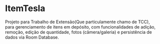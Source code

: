 # ItemTesla
Projeto para Trabalho de Extensão(Que particulamente chamo de TCC), para gerenciamento de itens em depósito, com funcionalidades de adição, remoção, edição de quantidade, fotos (câmera/galeria) e persistência de dados via Room Database.
